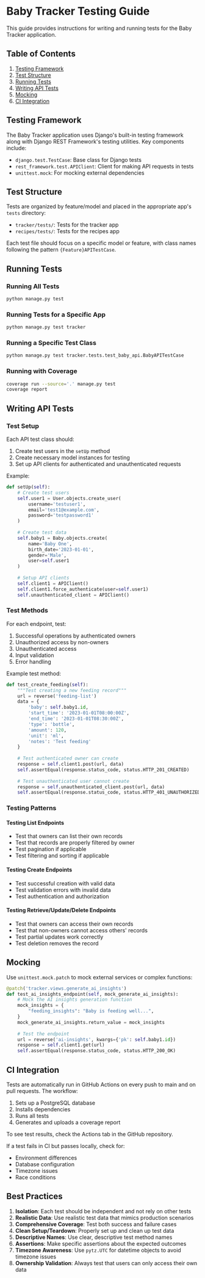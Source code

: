 # Baby Tracker Testing Guide

This guide provides instructions for writing and running tests for the Baby Tracker application.

## Table of Contents

1. [Testing Framework](#testing-framework)
2. [Test Structure](#test-structure)
3. [Running Tests](#running-tests)
4. [Writing API Tests](#writing-api-tests)
5. [Mocking](#mocking)
6. [CI Integration](#ci-integration)

## Testing Framework

The Baby Tracker application uses Django's built-in testing framework along with Django REST Framework's testing utilities. Key components include:

- `django.test.TestCase`: Base class for Django tests
- `rest_framework.test.APIClient`: Client for making API requests in tests
- `unittest.mock`: For mocking external dependencies

## Test Structure

Tests are organized by feature/model and placed in the appropriate app's `tests` directory:

- `tracker/tests/`: Tests for the tracker app
- `recipes/tests/`: Tests for the recipes app

Each test file should focus on a specific model or feature, with class names following the pattern `{Feature}APITestCase`.

## Running Tests

### Running All Tests

```bash
python manage.py test
```

### Running Tests for a Specific App

```bash
python manage.py test tracker
```

### Running a Specific Test Class

```bash
python manage.py test tracker.tests.test_baby_api.BabyAPITestCase
```

### Running with Coverage

```bash
coverage run --source='.' manage.py test
coverage report
```

## Writing API Tests

### Test Setup

Each API test class should:

1. Create test users in the `setUp` method
2. Create necessary model instances for testing
3. Set up API clients for authenticated and unauthenticated requests

Example:

```python
def setUp(self):
    # Create test users
    self.user1 = User.objects.create_user(
        username='testuser1',
        email='test1@example.com',
        password='testpassword1'
    )
    
    # Create test data
    self.baby1 = Baby.objects.create(
        name='Baby One',
        birth_date='2023-01-01',
        gender='Male',
        user=self.user1
    )
    
    # Setup API clients
    self.client1 = APIClient()
    self.client1.force_authenticate(user=self.user1)
    self.unauthenticated_client = APIClient()
```

### Test Methods

For each endpoint, test:

1. Successful operations by authenticated owners
2. Unauthorized access by non-owners
3. Unauthenticated access
4. Input validation
5. Error handling

Example test method:

```python
def test_create_feeding(self):
    """Test creating a new feeding record"""
    url = reverse('feeding-list')
    data = {
        'baby': self.baby1.id,
        'start_time': '2023-01-01T08:00:00Z',
        'end_time': '2023-01-01T08:30:00Z',
        'type': 'bottle',
        'amount': 120,
        'unit': 'ml',
        'notes': 'Test feeding'
    }
    
    # Test authenticated owner can create
    response = self.client1.post(url, data)
    self.assertEqual(response.status_code, status.HTTP_201_CREATED)
    
    # Test unauthenticated user cannot create
    response = self.unauthenticated_client.post(url, data)
    self.assertEqual(response.status_code, status.HTTP_401_UNAUTHORIZED)
```

### Testing Patterns

#### Testing List Endpoints

- Test that owners can list their own records
- Test that records are properly filtered by owner
- Test pagination if applicable
- Test filtering and sorting if applicable

#### Testing Create Endpoints

- Test successful creation with valid data
- Test validation errors with invalid data
- Test authentication and authorization

#### Testing Retrieve/Update/Delete Endpoints

- Test that owners can access their own records
- Test that non-owners cannot access others' records
- Test partial updates work correctly
- Test deletion removes the record

## Mocking

Use `unittest.mock.patch` to mock external services or complex functions:

```python
@patch('tracker.views.generate_ai_insights')
def test_ai_insights_endpoint(self, mock_generate_ai_insights):
    # Mock the AI insights generation function
    mock_insights = {
        "feeding_insights": "Baby is feeding well...",
    }
    mock_generate_ai_insights.return_value = mock_insights
    
    # Test the endpoint
    url = reverse('ai-insights', kwargs={'pk': self.baby1.id})
    response = self.client1.get(url)
    self.assertEqual(response.status_code, status.HTTP_200_OK)
```

## CI Integration

Tests are automatically run in GitHub Actions on every push to main and on pull requests. The workflow:

1. Sets up a PostgreSQL database
2. Installs dependencies
3. Runs all tests
4. Generates and uploads a coverage report

To see test results, check the Actions tab in the GitHub repository.

If a test fails in CI but passes locally, check for:
- Environment differences
- Database configuration
- Timezone issues
- Race conditions

## Best Practices

1. **Isolation**: Each test should be independent and not rely on other tests
2. **Realistic Data**: Use realistic test data that mimics production scenarios
3. **Comprehensive Coverage**: Test both success and failure cases
4. **Clean Setup/Teardown**: Properly set up and clean up test data
5. **Descriptive Names**: Use clear, descriptive test method names
6. **Assertions**: Make specific assertions about the expected outcomes
7. **Timezone Awareness**: Use `pytz.UTC` for datetime objects to avoid timezone issues
8. **Ownership Validation**: Always test that users can only access their own data
